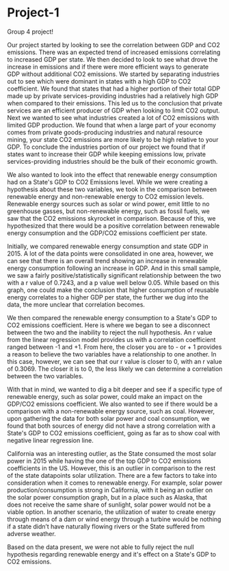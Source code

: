 # Project-1
Group 4 project!


Our project started by looking to see the correlation between GDP and CO2 emissions. There was an expected trend of increased emissions correlating to increased GDP per state. We then decided to look to see what drove the increase in emissions and if there were more efficient ways to generate GDP without additional CO2 emissions. We started by separating industries out to see which were dominant in states with a high GDP to CO2 coefficient. We found that states that had a higher portion of their total GDP made up by private services-providing industries had a relatively high GDP when compared to their emissions. This led us to the conclusion that private services are an efficient producer of GDP when looking to limit CO2 output. Next we wanted to see what industries created a lot of CO2 emissions with limited GDP production. We found that when a large part of your economy comes from private goods-producing industries and natural resource mining, your state CO2 emissions are more likely to be high relative to your GDP. To conclude the industries portion of our project we found that if states want to increase their GDP while keeping emissions low, private services-providing industries should be the bulk of their economic growth.


We also wanted to look into the effect that renewable energy consumption had on a State's GDP to CO2 Emissions level. While we were creating a hypothesis about these two variables, we took in the comparison between renewable energy and non-renewable energy to CO2 emission levels. Renewable energy sources such as solar or wind power, emit little to no greenhouse gasses, but non-renewable energy, such as fossil fuels, we saw that the CO2 emissions skyrocket in comparison. Because of this, we hypothesized that there would be a positive correlation between renewable energy consumption and the GDP/CO2 emissions coefficient per state. 

Initially, we compared renewable energy consumption and state GDP in 2015. A lot of the data points were consolidated in one area, however, we can see that there is an overall trend showing an increase in renewable energy consumption following an increase in GDP. And in this small sample, we saw a fairly positive/statistically significant relationship between the two with a r value of 0.7243, and a p value well below 0.05. While based on this graph, one could make the conclusion that higher consumption of reusable energy correlates to a higher GDP per state, the further we dug into the data, the more unclear that correlation becomes. 

We then compared the renewable energy consumption to a State's GDP to CO2 emissions coefficient. Here is where we began to see a disconnect between the two and the inability to reject the null hypothesis. An r value from the linear regression model provides us with a correlation coefficient ranged between -1 and +1. From here, the closer you are to - or + 1 provides a reason to believe the two variables have a relationship to one another. In this case, however, we can see that our r value is closer to 0, with an r value of 0.3069. The closer it is to 0, the less likely we can determine a correlation between the two variables. 

With that in mind, we wanted to dig a bit deeper and see if a specific type of renewable energy, such as solar power, could make an impact on the GDP/CO2 emissions coefficient. We also wanted to see if there would be a comparison with a non-renewable energy source, such as coal. However, upon gathering the data for both solar power and coal consumption, we found that both sources of energy did not have a strong correlation with a State's GDP to CO2 emissions coefficient, going as far as to show coal with negative linear regression line. 

California was an interesting outlier, as the State consumed the most solar power in 2015 while having the one of the top GDP to CO2 emissions coefficients in the US. However, this is an outlier in comparison to the rest of the state datapoints solar utilization. There are a few factors to take into consideration when it comes to renewable energy. For example, solar power production/consumption is strong in California, with it being an outlier on the solar power consumption graph, but in a place such as Alaska, that does not receive the same share of sunlight, solar power would not be a viable option. In another scenario, the utilization of water to create energy through means of a dam or wind energy through a turbine would be nothing if a state didn’t have naturally flowing rivers or the State suffered from adverse weather. 

Based on the data present, we were not able to fully reject the null hypothesis regarding renewable energy and it's effect on a State's GDP to CO2 emissions. 

